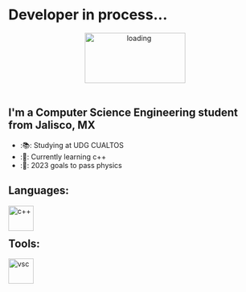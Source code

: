 # Developer in process...
<div align="center">
  <a href="https://art.pixilart.com/028d26275ff2b38.gif">
  <img  src="https://art.pixilart.com/028d26275ff2b38.gif"
       alt="loading" width="200px" height="100px"
    /></a>
</div>
<br>

## I'm a Computer Science Engineering student from Jalisco, MX

- :📚: Studying at UDG CUALTOS
- :👾: Currently learning c++
- :📔: 2023 goals to pass physics


## Languages:
<img align="left" alt="c++" width="50px" src="https://upload.wikimedia.org/wikipedia/commons/thumb/1/18/ISO_C%2B%2B_Logo.svg/1822px-ISO_C%2B%2B_Logo.svg.png" />
<br/> 
<br/> 

## Tools:
<img align="left" alt="vsc" width="50px" src="https://upload.wikimedia.org/wikipedia/commons/thumb/9/9a/Visual_Studio_Code_1.35_icon.svg/2048px-Visual_Studio_Code_1.35_icon.svg.png" />

